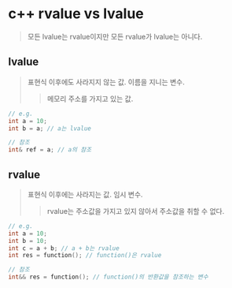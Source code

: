 # c++ rvalue vs lvalue

> 모든 lvalue는 rvalue이지만 모든 rvalue가 lvalue는 아니다.

## lvalue

> 표현식 이후에도 사라지지 않는 값. 이름을 지니는 변수.
>
> > 메모리 주소를 가지고 있는 값.

```cpp
// e.g.
int a = 10;
int b = a; // a는 lvalue

// 참조
int& ref = a; // a의 참조
```

## rvalue

> 표현식 이후에는 사라지는 값. 임시 변수.
>
> > rvalue는 주소값을 가지고 있지 않아서 주소값을 취할 수 없다.

```cpp
// e.g.
int a = 10;
int b = 10;
int c = a + b; // a + b는 rvalue
int res = function(); // function()은 rvalue

// 참조
int&& res = function(); // function()의 반환값을 참조하는 변수
```
